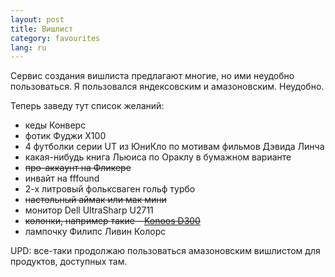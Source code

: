 ```yaml
---
layout: post
title: Вишлист 
category: favourites
lang: ru
---
```


Сервис создания вишлиста предлагают многие, но ими неудобно пользоваться. 
Я пользовался яндексовским и амазоновским. Неудобно. 

Теперь заведу тут список желаний:

  * кеды Конверс
  * фотик Фуджи X100
  * 4 футболки серии UT из ЮниКло по мотивам фильмов Дэвида Линча
  * какая-нибудь книга Льюиса по Ораклу в бумажном варианте
  * <s>про-аккаунт на Фликере</s>
  * инвайт на fffound
  * 2-х литровый фольксваген гольф турбо
  * <s>настольный аймак или мак мини</s>
  * монитор Dell UltraSharp U2711
  * <s>колонки, например такие – [Konoos D300](http://konoos.ru/catalog/speakers/2_0/kns_d300)</s>
  * лампочку Филипс Ливин Колорс

UPD: все-таки продолжаю пользоваться амазоновским вишлистом для продуктов, доступных там.
